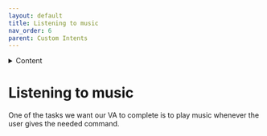 ```yaml
---
layout: default
title: Listening to music
nav_order: 6
parent: Custom Intents
---
```


<details close markdown="block">
  <summary>
    Content
  </summary>
  {: .text-delta }
1. TOC
{:toc}
</details>

# Listening to music

One of the tasks we want our VA to complete is to play music whenever the user gives the needed command.
